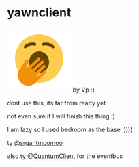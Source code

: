 # yawnclient
<img style='width:150px; height:150px;' src="https://github.com/HerraVp/yawnclient/blob/main/src/main/resources/assets/yawnclient/yawn.png?raw=true"/>
by Vp :)

dont use this, its far from ready yet.

not even sure if I will finish this thing :)

I am lazy so I used bedroom as the base :))))

ty [@srgantmoomoo](https://github.com/srgantmoomoo)

also ty [@QuantumClient](https://github.com/QuantumClient/Energy) for the eventbus
